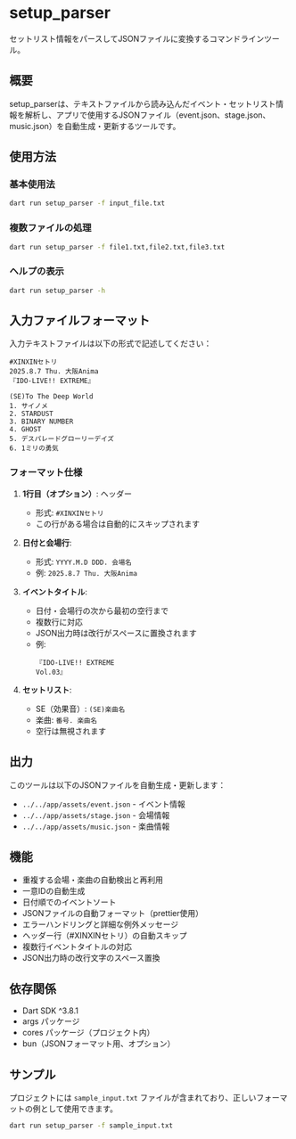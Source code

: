 # setup_parser

セットリスト情報をパースしてJSONファイルに変換するコマンドラインツール。

## 概要

setup_parserは、テキストファイルから読み込んだイベント・セットリスト情報を解析し、アプリで使用するJSONファイル（event.json、stage.json、music.json）を自動生成・更新するツールです。

## 使用方法

### 基本使用法

```bash
dart run setup_parser -f input_file.txt
```

### 複数ファイルの処理

```bash
dart run setup_parser -f file1.txt,file2.txt,file3.txt
```

### ヘルプの表示

```bash
dart run setup_parser -h
```

## 入力ファイルフォーマット

入力テキストファイルは以下の形式で記述してください：

```
#XINXINセトリ
2025.8.7 Thu. 大阪Anima
『IDO-LIVE!! EXTREME』

(SE)To The Deep World
1. サイノメ
2. STARDUST
3. BINARY NUMBER
4. GHOST
5. デスパレードグローリーデイズ
6. 1ミリの勇気
```

### フォーマット仕様

1. **1行目（オプション）**: ヘッダー
   - 形式: `#XINXINセトリ`
   - この行がある場合は自動的にスキップされます

2. **日付と会場行**:
   - 形式: `YYYY.M.D DDD. 会場名`
   - 例: `2025.8.7 Thu. 大阪Anima`

3. **イベントタイトル**:
   - 日付・会場行の次から最初の空行まで
   - 複数行に対応
   - JSON出力時は改行がスペースに置換されます
   - 例:
     ```
     『IDO-LIVE!! EXTREME
     Vol.03』
     ```

4. **セットリスト**:
   - SE（効果音）: `(SE)楽曲名`
   - 楽曲: `番号. 楽曲名`
   - 空行は無視されます

## 出力

このツールは以下のJSONファイルを自動生成・更新します：

- `../../app/assets/event.json` - イベント情報
- `../../app/assets/stage.json` - 会場情報
- `../../app/assets/music.json` - 楽曲情報

## 機能

- 重複する会場・楽曲の自動検出と再利用
- 一意IDの自動生成
- 日付順でのイベントソート
- JSONファイルの自動フォーマット（prettier使用）
- エラーハンドリングと詳細な例外メッセージ
- ヘッダー行（#XINXINセトリ）の自動スキップ
- 複数行イベントタイトルの対応
- JSON出力時の改行文字のスペース置換

## 依存関係

- Dart SDK ^3.8.1
- args パッケージ
- cores パッケージ（プロジェクト内）
- bun（JSONフォーマット用、オプション）

## サンプル

プロジェクトには `sample_input.txt` ファイルが含まれており、正しいフォーマットの例として使用できます。

```bash
dart run setup_parser -f sample_input.txt
```
